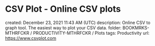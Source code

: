 # CSV Plot - Online CSV plots

created: December 23, 2021 11:43 AM (UTC)
description: Online CSV to graph tool.     The easiest way to plot your CSV data.
folder: BOOKMRKS-MTHRFCKR / PRODUCTIVITY-MTHRFCKR / Plots
tags: Productivity
url: https://www.csvplot.com